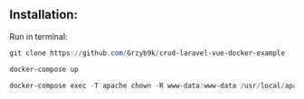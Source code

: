 


## Installation:

Run in terminal:
```powershell
git clone https://github.com/Grzyb9k/crud-laravel-vue-docker-example
```
```powershell
docker-compose up
```
```powershell
docker-compose exec -T apache chown -R www-data:www-data /usr/local/apache2/htdocs/crud-laravel-vue-docker-example
```
